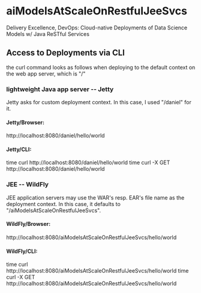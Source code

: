 # aiModelsAtScaleOnRestfulJeeSvcs
Delivery Excellence, DevOps: Cloud-native Deployments of Data Science Models w/ Java ReSTful Services

## Access to Deployments via CLI
the curl command looks as follows when deploying to the default 
context on the web app server, which is "/"

### lightweight Java app server -- Jetty
Jetty asks for custom deployment context. In this case, I used "/daniel" for it.

#### Jetty/Browser:
http://localhost:8080/daniel/hello/world

#### Jetty/CLI:
time curl http://localhost:8080/daniel/hello/world
time curl -X GET http://localhost:8080/daniel/hello/world

### JEE -- WildFly
JEE application servers may use the WAR's resp. EAR's file name as the deployment context. 
In this case, it defaults to "/aiModelsAtScaleOnRestfulJeeSvcs".

#### WildFly/Browser:
http://localhost:8080/aiModelsAtScaleOnRestfulJeeSvcs/hello/world

#### WildFly/CLI:
time curl http://localhost:8080/aiModelsAtScaleOnRestfulJeeSvcs/hello/world
time curl -X GET http://localhost:8080/aiModelsAtScaleOnRestfulJeeSvcs/hello/world
